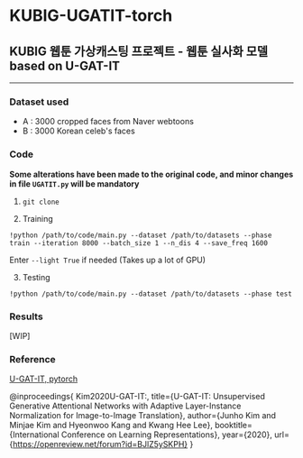 # KUBIG-UGATIT-torch
## KUBIG 웹툰 가상캐스팅 프로젝트 - 웹툰 실사화 모델 based on U-GAT-IT
---
### Dataset used
- A : 3000 cropped faces from Naver webtoons
- B : 3000 Korean celeb's faces

### Code
**Some alterations have been made to the original code, and minor changes in file `UGATIT.py` will be mandatory**
1. `git clone`

2. Training
```
!python /path/to/code/main.py --dataset /path/to/datasets --phase train --iteration 8000 --batch_size 1 --n_dis 4 --save_freq 1600
```
Enter `--light True` if needed (Takes up a lot of GPU)
  
3. Testing
```
!python /path/to/code/main.py --dataset /path/to/datasets --phase test
```

### Results
[WIP]

### Reference
[U-GAT-IT, pytorch](https://github.com/taki0112/UGATIT)

@inproceedings{
Kim2020U-GAT-IT:,
title={U-GAT-IT: Unsupervised Generative Attentional Networks with Adaptive Layer-Instance Normalization for Image-to-Image Translation},
author={Junho Kim and Minjae Kim and Hyeonwoo Kang and Kwang Hee Lee},
booktitle={International Conference on Learning Representations},
year={2020},
url={https://openreview.net/forum?id=BJlZ5ySKPH}
}
